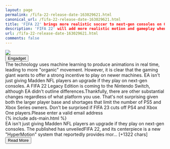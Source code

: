 ```yaml
---
layout: page
permalink: /fifa-22-release-date-163029621.html
canonical_url: /fifa-22-release-date-163029621.html
title: 'FIFA 22' brings more realistic soccer to next-gen consoles on October 1st | Engadget
description: 'FIFA 22' will add more realistic motion and gameplay when it reaches consoles and PCs on October 1st..
url: /fifa-22-release-date-163029621.html
comments: false
---
```


<div class="row">
<div class="col-12">
<img src="https://s.yimg.com/os/creatr-uploaded-images/2021-07/d4040370-e261-11eb-bebb-092887a1a12a">
</div>
</div>
<div class="row">
<div class="col-12 mt-2">
<button type="button" class="btn btn-outline-info">Engadget</button>
</div>
</div>
<div class="row">
<div class="col-12">
<div>The technology uses machine learning to produce animations in real time, leading to more "organic" movement. However, it is clear that the gaming giant wants to offer a strong incentive to play on newer machines. EA isn't just giving Madden NFL players an upgrade if they play on next-gen consoles. A FIFA 22 Legacy Edition is coming to the Nintendo Switch, although EA didn't outline differences.Thankfully, there are other substantial changes regardless of what platform you use. That's not surprising given both the larger player base and shortages that limit the number of PS5 and Xbox Series owners. Don't be surprised if FIFA 23 cuts off PS4 and Xbox One players.Please enter a valid email address</div>
</div>
</div>
<div class="row">
<div class="col-12">


<div class="row">
  {% include ads-main.html %}
</div>

<div>EA isn't just giving Madden NFL players an upgrade if they play on next-gen consoles. The published has unveiledFIFA 22, and its centerpiece is a new "HyperMotion" system that reportedly provides mor… [+1322 chars]</div>
</div>
</div>
<div class="row">
<div class="col-12 text-center">
<a href="https://www.engadget.com/fifa-22-release-date-163029621.html">
<button type="button" class="btn btn-info">Read More</button>
</a>
</div>
</div>
